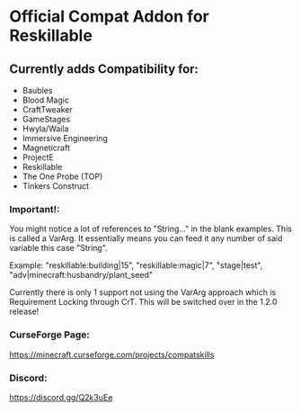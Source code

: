 # Official Compat Addon for Reskillable


## Currently adds Compatibility for:
- Baubles
- Blood Magic
- CraftTweaker
- GameStages
- Hwyla/Waila
- Immersive Engineering
- Magneticraft
- ProjectE
- Reskillable
- The One Probe (TOP)
- Tinkers Construct



### Important!:
You might notice a lot of references to "String..." in the blank examples.
This is called a VarArg.
It essentially means you can feed it any number of said variable this case "String".

Example:
"reskillable:building|15", "reskillable:magic|7", "stage|test", "adv|minecraft:husbandry/plant_seed"


Currently there is only 1 support not using the VarArg approach which is Requirement Locking through CrT.
This will be switched over in the 1.2.0 release!

### CurseForge Page:
https://minecraft.curseforge.com/projects/compatskills


### Discord:
https://discord.gg/Q2k3uEe